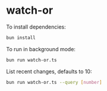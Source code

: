 # watch-or

To install dependencies:

```bash
bun install
```

To run in background mode:

```bash
bun run watch-or.ts
```

List recent changes, defaults to 10:

```bash
bun run watch-or.ts --query [number]
```
